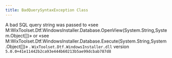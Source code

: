 ```yaml
---
title: BadQuerySyntaxException Class
---
```

A bad SQL query string was passed to «see M:WixToolset.Dtf.WindowsInstaller.Database.OpenView(System.String,System.Object[])» or «see M:WixToolset.Dtf.WindowsInstaller.Database.Execute(System.String,System.Object[])» .
`WixToolset.Dtf.WindowsInstaller.dll` version `5.0.0+41e11442b2ca93e444b60213b5ae99dcbab787d8`
